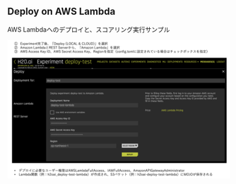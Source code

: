 ## Deploy on AWS Lambda
  
AWS Lambdaへのデプロイと、スコアリング実行サンプル  

![Lambdaへのデプロイ](img/Lambda_deploy.png)
